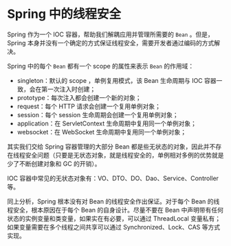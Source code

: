 # Spring 中的线程安全

Spring 作为一个 IOC 容器，帮助我们解耦应用并管理所需要的 `Bean` 。但是，Spring 本身并没有一个确定的方式保证线程安全，需要开发者通过编码的方式解决。

Spring 中的每个 `Bean` 都有一个 scope 的属性来表示 `Bean` 的作用域：

- singleton：默认的 scope ，单例复用模式，该 Bean 生命周期与 IOC 容器一致，会在第一次注入时创建；
- prototype：每次注入都会创建一个新的对象；
- request：每个 HTTP 请求会创建一个复用单例对象；
- session：每个 session 生命周期会创建一个复用单例对象；
- application：在 ServletContext 生命周期中复用同一个单例对象；
- websocket：在 WebSocket 生命周期中复用同一个单例对象；

其实我们交给 Spring 容器管理的大部分 Bean 都是些无状态的对象，因此并不存在线程安全问题（只要是无状态对象，就是线程安全的，单例相对多例的优势就是少了不断创建对象和 GC 的开销）。

IOC 容器中常见的无状态对象有：VO、DTO、DO、Dao、Service、Controller 等。

同上分析，Spring 根本没有对 Bean 的线程安全作出保证。对于每个 Bean 的线程安全，根本原因在于每个 Bean 的自身设计。尽量不要在 Bean 中声明带有任何状态的实例变量和类变量，如果实在有必要，可以通过 ThreadLocal 变量私有；如果变量需要在多个线程之间共享可以通过 Synchronized、Lock、CAS 等方式实现。